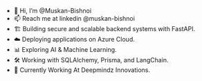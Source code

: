 - 👋 Hi, I’m @Muskan-Bishnoi
- 📫 Reach me at linkedin @muskan-bishnoi
- 🏗️ Building secure and scalable backend systems with FastAPI.
- ☁️ Deploying applications on Azure Cloud.
- 📊 Exploring AI & Machine Learning.
- 🛠️ Working with SQLAlchemy, Prisma, and LangChain.
- 💼 Currently Working At Deepmindz Innovations.

<!---
Muskan-Bishnoi/Muskan-Bishnoi is a ✨ special ✨ repository because its `README.md` (this file) appears on your GitHub profile.
You can click the Preview link to take a look at your changes.
--->
